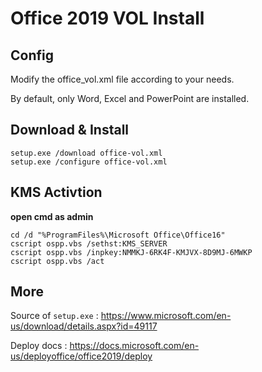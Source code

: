 # Office 2019 VOL Install

## Config

Modify the office_vol.xml file according to your needs.

By default, only Word, Excel and PowerPoint are installed.

## Download & Install

```
setup.exe /download office-vol.xml
setup.exe /configure office-vol.xml
```

## KMS Activtion

**open cmd as admin**

```
cd /d "%ProgramFiles%\Microsoft Office\Office16"
cscript ospp.vbs /sethst:KMS_SERVER
cscript ospp.vbs /inpkey:NMMKJ-6RK4F-KMJVX-8D9MJ-6MWKP
cscript ospp.vbs /act
```

## More

Source of `setup.exe` : https://www.microsoft.com/en-us/download/details.aspx?id=49117

Deploy docs : https://docs.microsoft.com/en-us/deployoffice/office2019/deploy